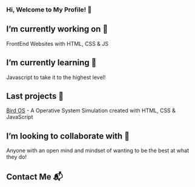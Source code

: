 ### Hi, Welcome to My Profile! 👋

## I’m currently working on 🔭 
FrontEnd Websites with HTML, CSS & JS

## I’m currently learning 🌱
Javascript to take it to the highest level!

## Last projects :closed_book:
[Bird OS](https://github.com/ChristianGris/Bird-OS) - A Operative System Simulation created with HTML, CSS & JavaScript

## I’m looking to collaborate with :crystal_ball:
Anyone with an open mind and mindset of wanting to be the best at what they do!

## Contact Me :mailbox_with_mail:
<!--
**ChristianGris/ChristianGris** is a ✨ _special_ ✨ repository because its `README.md` (this file) appears on your GitHub profile.

Here are some ideas to get you started:

- 🔭 I’m currently working on ...
FrontEnd Websites with HTML, CSS & JS
- 🌱 I’m currently learning ...
Javascript to take it to the highest level!
- 👯 I’m looking to collaborate on ...
Anyone with an open mind and mindset of wanting to be the best at what they do!
- 🤔 I’m looking for help with ...
- 💬 Ask me about ...
- 📫 How to reach me: ...
- 😄 Pronouns: ...
- ⚡ Fun fact: ...
-->
